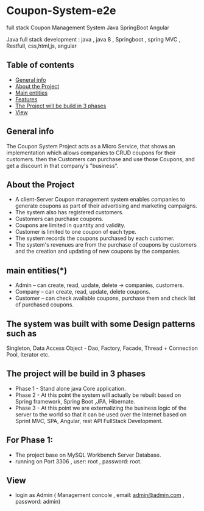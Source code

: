 # Coupon-System-e2e
full stack Coupon Management System Java SpringBoot Angular

Java full stack development : java , java 8 , Springboot , spring MVC , Restfull, css,html,js, angular

## Table of contents
* [General info](#general-info)
* [About the Project](#about)
* [Main entities](#main-entities)
* [Features](#The-system-was-built-with-some-Design-patterns-such-as)
* [The Project will be build in 3 phases](#The-Project-will-be-build-in-3-phases)
* [View](#view)

## General info
The Coupon System Project acts as a Micro Service, that shows an implementation which allows companies to CRUD coupons for their customers. then the Customers can purchase and use those Coupons, and get a discount in that company's "business".
	
## About the Project
+ A client-Server Coupon management system enables companies to generate coupons as part of their advertising and marketing campaigns.
+ The system also has registered customers. 
+ Customers can purchase coupons. 
+ Coupons are limited in quantity and validity. 
+ Customer is limited to one coupon of each type.
+ The system records the coupons purchased by each customer.
+ The system's revenues are from the purchase of coupons by customers and the creation and updating of new coupons by the companies.

## main entities(*)
+ Admin – can create, read, update, delete -> companies, customers.
+ Company – can create, read, update, delete coupons.
+ Customer – can check available coupons, purchase them and check list of purchased coupons.

## The system was built with some Design patterns such as
Singleton, Data Access Object - Dao, Factory, Facade, Thread + Connection Pool, Iterator etc.

## The project will be build in 3 phases
+ Phase 1 - Stand alone java Core application.
+ Phase 2 - At this point the system will actually be rebuilt based on  Spring framework, Spring Boot ,JPA, Hibernate.
+ Phase 3 - At this point we are externalizing the business logic of the server to the world so that it can be used over the Internet based on Sprint MVC, SPA, Angular, rest API FullStack Development.

## For Phase 1:
+ The project base on MySQL Workbench Server Database.
+ running on Port 3306 , user: root , password: root.

## View
+ login as Admin ( Management concole , email: admin@admin.com , password: admin)
	

